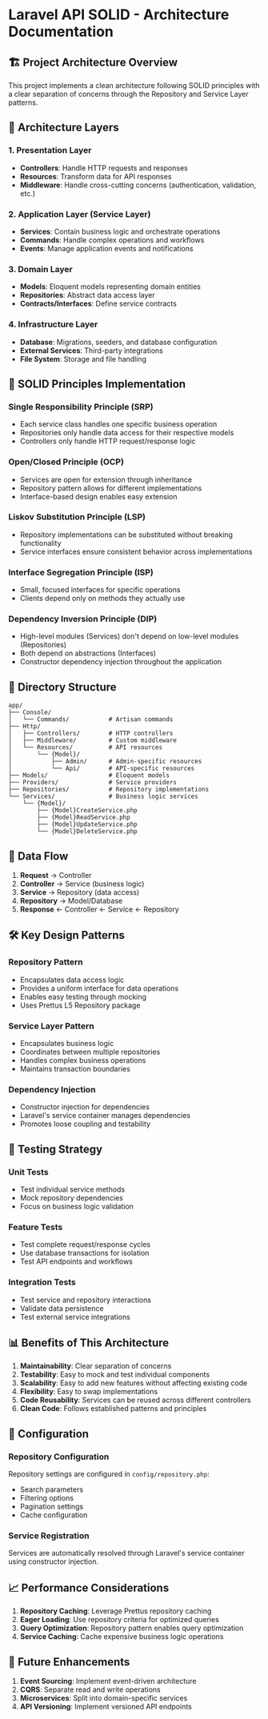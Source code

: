 # Laravel API SOLID - Architecture Documentation

## 🏗️ Project Architecture Overview

This project implements a clean architecture following SOLID principles with a clear separation of concerns through the Repository and Service Layer patterns.

## 📐 Architecture Layers

### 1. Presentation Layer
- **Controllers**: Handle HTTP requests and responses
- **Resources**: Transform data for API responses
- **Middleware**: Handle cross-cutting concerns (authentication, validation, etc.)

### 2. Application Layer (Service Layer)
- **Services**: Contain business logic and orchestrate operations
- **Commands**: Handle complex operations and workflows
- **Events**: Manage application events and notifications

### 3. Domain Layer
- **Models**: Eloquent models representing domain entities
- **Repositories**: Abstract data access layer
- **Contracts/Interfaces**: Define service contracts

### 4. Infrastructure Layer
- **Database**: Migrations, seeders, and database configuration
- **External Services**: Third-party integrations
- **File System**: Storage and file handling

## 🎯 SOLID Principles Implementation

### Single Responsibility Principle (SRP)
- Each service class handles one specific business operation
- Repositories only handle data access for their respective models
- Controllers only handle HTTP request/response logic

### Open/Closed Principle (OCP)
- Services are open for extension through inheritance
- Repository pattern allows for different implementations
- Interface-based design enables easy extension

### Liskov Substitution Principle (LSP)
- Repository implementations can be substituted without breaking functionality
- Service interfaces ensure consistent behavior across implementations

### Interface Segregation Principle (ISP)
- Small, focused interfaces for specific operations
- Clients depend only on methods they actually use

### Dependency Inversion Principle (DIP)
- High-level modules (Services) don't depend on low-level modules (Repositories)
- Both depend on abstractions (Interfaces)
- Constructor dependency injection throughout the application

## 📁 Directory Structure

```
app/
├── Console/
│   └── Commands/           # Artisan commands
├── Http/
│   ├── Controllers/        # HTTP controllers
│   ├── Middleware/         # Custom middleware
│   └── Resources/          # API resources
│       └── {Model}/
│           ├── Admin/      # Admin-specific resources
│           └── Api/        # API-specific resources
├── Models/                 # Eloquent models
├── Providers/              # Service providers
├── Repositories/           # Repository implementations
└── Services/               # Business logic services
    └── {Model}/
        ├── {Model}CreateService.php
        ├── {Model}ReadService.php
        ├── {Model}UpdateService.php
        └── {Model}DeleteService.php
```

## 🔄 Data Flow

1. **Request** → Controller
2. **Controller** → Service (business logic)
3. **Service** → Repository (data access)
4. **Repository** → Model/Database
5. **Response** ← Controller ← Service ← Repository

## 🛠️ Key Design Patterns

### Repository Pattern
- Encapsulates data access logic
- Provides a uniform interface for data operations
- Enables easy testing through mocking
- Uses Prettus L5 Repository package

### Service Layer Pattern
- Encapsulates business logic
- Coordinates between multiple repositories
- Handles complex business operations
- Maintains transaction boundaries

### Dependency Injection
- Constructor injection for dependencies
- Laravel's service container manages dependencies
- Promotes loose coupling and testability

## 🧪 Testing Strategy

### Unit Tests
- Test individual service methods
- Mock repository dependencies
- Focus on business logic validation

### Feature Tests
- Test complete request/response cycles
- Use database transactions for isolation
- Test API endpoints and workflows

### Integration Tests
- Test service and repository interactions
- Validate data persistence
- Test external service integrations

## 📊 Benefits of This Architecture

1. **Maintainability**: Clear separation of concerns
2. **Testability**: Easy to mock and test individual components
3. **Scalability**: Easy to add new features without affecting existing code
4. **Flexibility**: Easy to swap implementations
5. **Code Reusability**: Services can be reused across different controllers
6. **Clean Code**: Follows established patterns and principles

## 🔧 Configuration

### Repository Configuration
Repository settings are configured in `config/repository.php`:
- Search parameters
- Filtering options
- Pagination settings
- Cache configuration

### Service Registration
Services are automatically resolved through Laravel's service container using constructor injection.

## 📈 Performance Considerations

1. **Repository Caching**: Leverage Prettus repository caching
2. **Eager Loading**: Use repository criteria for optimized queries
3. **Query Optimization**: Repository pattern enables query optimization
4. **Service Caching**: Cache expensive business logic operations

## 🔮 Future Enhancements

1. **Event Sourcing**: Implement event-driven architecture
2. **CQRS**: Separate read and write operations
3. **Microservices**: Split into domain-specific services
4. **API Versioning**: Implement versioned API endpoints